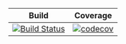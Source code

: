 | **Build** | **Coverage** |
|---|---|
| [![Build Status](https://travis-ci.org/OurFriendIrony/GameOfLife.png)](https://travis-ci.org/OurFriendIrony/GameOfLife) | [![codecov](https://codecov.io/gh/OurFriendIrony/GameOfLife/branch/master/graph/badge.svg)](https://codecov.io/gh/OurFriendIrony/GameOfLife) |
